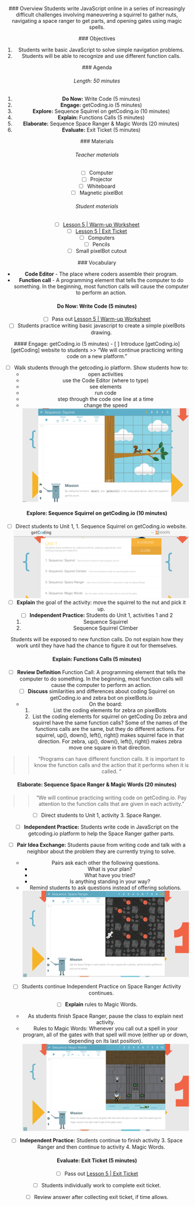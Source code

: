 <header title='Calling Functions' subtitle='Lesson 5'/>

<notable>

<iconp src='/icons/activity.png'>### Overview</iconp>
Students write JavaScript online in a series of increasingly difficult challenges involving maneuvering a squirrel to gather nuts, navigating a space ranger to get parts, and opening gates using magic spells.


<iconp src='/icons/objectives.png'>### Objectives</iconp>
1. Students write basic JavaScript to solve simple navigation problems.
1. Students will be able to recognize and use different function calls.

<iconp src='/icons/agenda.png'>### Agenda</iconp>

###### Length: 50 minutes

1. **Do Now:** Write Code (5 minutes)
1. **Engage:** getCoding.io (5 minutes)
1. **Explore:** Sequence Squirrel on getCoding.io (10 minutes)
1. **Explain:** Functions Calls (5 minutes)
1. **Elaborate:** Sequence Space Ranger & Magic Words (20 minutes)
1. **Evaluate:** Exit Ticket (5 minutes)

<note>

<iconp src='/icons/materials.png'>### Materials</iconp>

###### Teacher materials
- [ ] Computer
- [ ] Projector
- [ ] Whiteboard
- [ ] Magnetic pixelBot

###### Student materials
- [ ] [Lesson 5 | Warm-up Worksheet][warm-up]
- [ ] [Lesson 5 | Exit Ticket][wrap-up]
- [ ] Computers
- [ ] Pencils
- [ ] Small pixelBot cutout

<iconp src='/icons/vocab.png'>### Vocabulary</iconp>
- **Code Editor** - The place where coders assemble their program.
- **Function call** - A programming element that tells the computer to do something. In the beginning, most function calls will cause the computer to perform an action.

</note>


#### Do Now: Write Code (5 minutes)
- [ ] Pass out [Lesson 5 | Warm-up Worksheet][warm-up]
- [ ] Students practice writing basic javascript to create a simple pixelBots drawing.

<pagebreak/>
#### Engage: getCoding.io (5 minutes)
- [ ] Introduce [getCoding.io][getCoding] website to students
  >> “We will continue practicing writing code on a new platform.”

- [ ] Walk students through the getcoding.io platform. Show students how to:
  - open activities
  - use the Code Editor (where to type)
  - see elements
  - run code
  - step through the code one line at a time
  - change the speed
<note>![engage](./images/engageL5.png)</note>

#### Explore: Sequence Squirrel on getCoding.io (10 minutes)
- [ ] Direct students to Unit 1, 1. Sequence Squirrel on getCoding.io website.
<note>![engage](./images/exploreL5.png)</note>  
- [ ] **Explain** the goal of the activity: move the squirrel to the nut and pick it up.
- [ ] **Independent Practice:** Students do Unit 1, activities 1 and 2
  1. Sequence Squirrel
  1. Sequence Squirrel Climber

<note type="tip" title="Tip">
Students will be exposed to new function calls. Do not explain how they work until they have had the chance to figure it out for themselves.
</note>

#### Explain: Functions Calls (5 minutes)
- [ ] **Review Definition** Function Call: A programming element that tells the computer to do something. In the beginning, most function calls will cause the computer to perform an action.
- [ ] **Discuss** similarities and differences about coding Squirrel on getCoding.io and zebra bot on pixelBots.io
  - On the board:
    1. List the coding elements for zebra on pixelBots
    1. List the coding elements for squirrel on getCoding
    <iconp type='question'>Do zebra and squirrel have the same function calls?</iconp>
    <iconp type='answer'>Some of the names of the functions calls are the same, but they do different actions.</iconp>
    <iconp type='answer'>For squirrel, up(), down(), left(), right() makes squirrel face in that direction.</iconp>
    <iconp type='answer'>For zebra, up(), down(), left(), right() makes zebra move one square in that direction.</iconp>

>> “Programs can have different function calls. It is important to know the function calls and the action that it performs when it is called. “

#### Elaborate: Sequence Space Ranger & Magic Words (20 minutes)
>> “We will continue practicing writing code on getCoding.io. Pay attention to the function calls that are given in each activity.”

- [ ] Direct students to Unit 1, activity 3. Space Ranger.

- [ ] **Independent Practice:** Students write code in JavaScript on the getcoding.io platform to help the Space Ranger gather parts.

- [ ] **Pair Idea Exchange:** Students pause from writing code and talk with a neighbor about the problem they are currently trying to solve.
  - Pairs ask each other the following questions.
    - What is your plan?
    - What have you tried?
    - Is anything standing in your way?
  - Remind students to ask questions instead of offering solutions.
<note>![engage](./images/L5space.png)</note>

- [ ] Students continue Independent Practice on Space Ranger Activity continues.

- [ ] **Explain** rules to Magic Words.
  - As students finish Space Ranger, pause the class to explain next activity.
  - Rules to Magic Words: Whenever you call out a spell in your program, all of the gates with that spell will move (either up or down, depending on its last position).
<note>![engage](./images/L5magic.png)</note>
- [ ] **Independent Practice:** Students continue to finish activity 3. Space Ranger and then continue to activity 4. Magic Words.


#### Evaluate: Exit Ticket (5 minutes)
- [ ] Pass out [Lesson 5 |  Exit Ticket][wrap-up]
- [ ] Students individually work to complete exit ticket.
- [ ] Review answer after collecting exit ticket, if time allows.




</notable>

[warm-up]: ../worksheets/lesson5-warmup.pdf
[wrap-up]: ../worksheets/lesson5-wrapup.pdf
[getCoding]: www.getCoding.io
